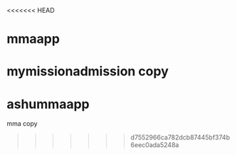 <<<<<<< HEAD
# mmaapp
mymissionadmission copy
=======
# ashummaapp
mma copy
>>>>>>> d7552966ca782dcb87445bf374b6eec0ada5248a
